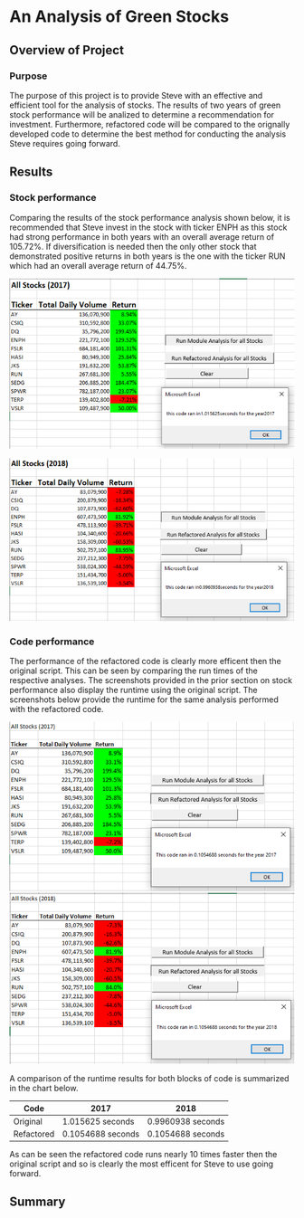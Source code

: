 # An Analysis of Green Stocks

## Overview of Project

### Purpose

The purpose of this project is to provide Steve with an effective and efficient tool for the analysis of stocks. The results of two years of green stock performance will be analized to determine a recommendation for investment. Furthermore, refactored code will be compared to the orignally developed code to determine the best method for conducting the analysis Steve requires going forward.

## Results

### Stock performance

Comparing the results of the stock performance analysis shown below, it is recommended that Steve invest in the stock with ticker ENPH as this stock had strong performance in both years with an overall average return of 105.72%. If diversification is needed then the only other stock that demonstrated positive returns in both years is the one with the ticker RUN which had an overall average return of 44.75%.

![Original script 2017 analysis](./Original_script_2017_analysis.PNG)

![Original script 2018 analysis](./Original_script_2018_analysis.PNG)

### Code performance

The performance of the refactored code is clearly more efficent then the original script. This can be seen by comparing the run times of the respective analyses. The screenshots provided in the prior section on stock performance also display the runtime using the original script. The screenshots below provide the runtime for the same analysis performed with the refactored code. 

![Refactored 2017 analysis](./VBA_Challenge_2017.PNG)
![Refactored 2018 analysis](./VBA_Challenge_2018.PNG)

A comparison of the runtime results for both blocks of code is summarized in the chart below.

|Code| 2017 | 2018 |
|---|---|---|
|Original|1.015625 seconds|0.9960938 seconds|
|Refactored|0.1054688 seconds|0.1054688 seconds|

As can be seen the refactored code runs nearly 10 times faster then the original script and so is clearly the most efficent for Steve to use going forward.

## Summary
